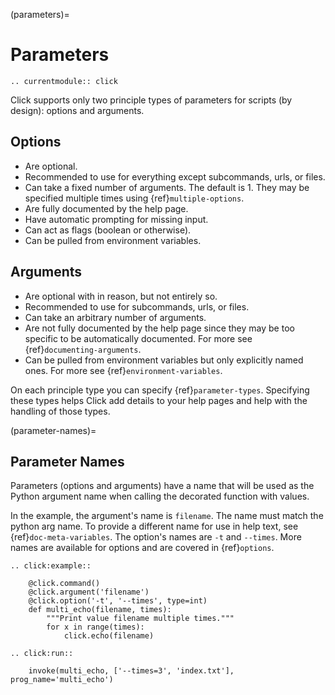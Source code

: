 (parameters)=

# Parameters

```{eval-rst}
.. currentmodule:: click
```

Click supports only two principle types of parameters for scripts (by design): options and arguments.

## Options

- Are optional.
- Recommended to use for everything except subcommands, urls, or files.
- Can take a fixed number of arguments. The default is 1. They may be specified multiple times using {ref}`multiple-options`.
- Are fully documented by the help page.
- Have automatic prompting for missing input.
- Can act as flags (boolean or otherwise).
- Can be pulled from environment variables.

## Arguments

- Are optional with in reason, but not entirely so.
- Recommended to use for subcommands, urls, or files.
- Can take an arbitrary number of arguments.
- Are not fully documented by the help page since they may be too specific to be automatically documented. For more see {ref}`documenting-arguments`.
- Can be pulled from environment variables but only explicitly named ones. For more see {ref}`environment-variables`.

On each principle type you can specify {ref}`parameter-types`. Specifying these types helps Click add details to your help pages and help with the handling of those types.

(parameter-names)=

## Parameter Names

Parameters (options and arguments) have a name that will be used as
the Python argument name when calling the decorated function with
values.

In the example, the argument's name is `filename`. The name must match the python arg name. To provide a different name for use in help text, see {ref}`doc-meta-variables`.
The option's names are `-t` and `--times`. More names are available for options and are covered in {ref}`options`.

```{eval-rst}
.. click:example::

    @click.command()
    @click.argument('filename')
    @click.option('-t', '--times', type=int)
    def multi_echo(filename, times):
        """Print value filename multiple times."""
        for x in range(times):
            click.echo(filename)

.. click:run::

    invoke(multi_echo, ['--times=3', 'index.txt'], prog_name='multi_echo')
```
